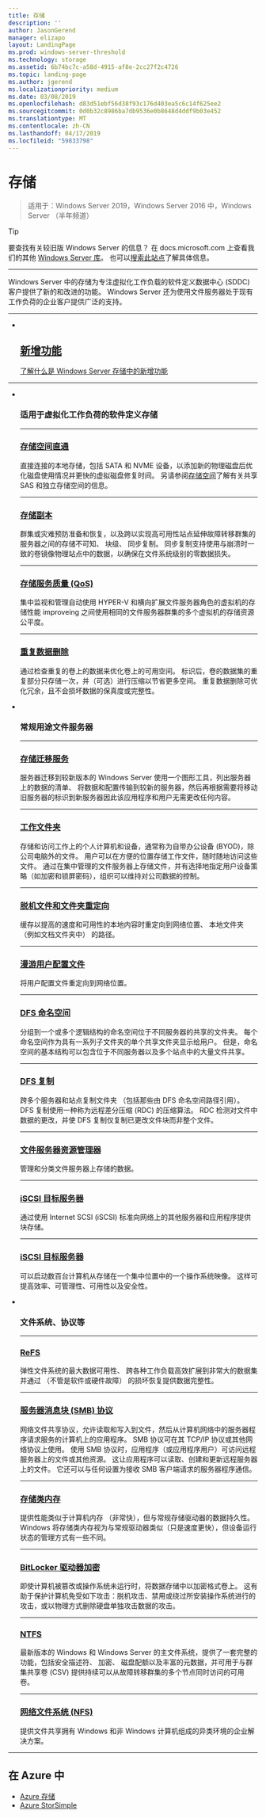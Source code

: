 ```yaml
---
title: 存储
description: ''
author: JasonGerend
manager: elizapo
layout: LandingPage
ms.prod: windows-server-threshold
ms.technology: storage
ms.assetid: 6b74bc7c-a58d-4915-af8e-2cc27f2c4726
ms.topic: landing-page
ms.author: jgerend
ms.localizationpriority: medium
ms.date: 03/08/2019
ms.openlocfilehash: d83d51ebf56d38f93c176d403ea5c6c14f625ee2
ms.sourcegitcommit: 0d0b32c8986ba7db9536e0b8648d4ddf9b03e452
ms.translationtype: MT
ms.contentlocale: zh-CN
ms.lasthandoff: 04/17/2019
ms.locfileid: "59833798"
---
```

# <a name="storage"></a>存储

>适用于：Windows Server 2019，Windows Server 2016 中，Windows Server （半年频道）

>[!TIP]
> 要查找有关较旧版 Windows Server 的信息？ 在 docs.microsoft.com 上查看我们的其他 [Windows Server 库](/previous-versions/windows/)。 也可以[搜索此站点](https://docs.microsoft.com/search/index?search=Windows+Server&dataSource=previousVersions)了解具体信息。

<hr />
Windows Server 中的存储为专注虚拟化工作负载的软件定义数据中心 (SDDC) 客户提供了新的和改进的功能。 Windows Server 还为使用文件服务器处于现有工作负荷的企业客户提供广泛的支持。

<hr />
<ul class="cardsF panelContent">
<li>
 <a href="whats-new-in-storage.md">
                            <div class="cardSize">
                                <div class="cardPadding">
                                    <div class="card">
                                        <div class="cardImageOuter">
                                            <div class="cardImage">
                                                <img src="../media/i-whats-new.svg" alt="" />
                                            </div>
                                        </div>
                                        <div class="cardText">
                                            <h2>新增功能</h2>
                                            <p>了解什么是 Windows Server 存储中的新增功能</p>
                                        </div>
                                    </div>
                                </div>
                            </div>
                          </a>
                        </li>
</ul>
<hr />
<ul class="cardsF panelContent">
<li>
        <div class="cardSize">
            <div class="cardPadding">
                <div class="card">
                    <div class="cardImageOuter">
                        <div class="cardImage">
                            <img src="../media/i-store.svg" alt="" />
                        </div>
                    </div>
                    <div class="cardText">
                        <h3>适用于虚拟化工作负荷的软件定义存储</h3>
<HR />
                        <p><h3><a href="storage-spaces/storage-spaces-direct-overview.md">存储空间直通</a></h3> 直接连接的本地存储，包括 SATA 和 NVME 设备，以添加新的物理磁盘后优化磁盘使用情况并更快的虚拟磁盘修复时间。 另请参阅<a href="storage-spaces/overview.md">存储空间</a>了解有关共享 SAS 和独立存储空间的信息。</p>
<HR />
                        <p><h3><a href="storage-replica/storage-replica-overview.md">存储副本</a></h3> 群集或灾难预防准备和恢复，以及跨以实现高可用性站点延伸故障转移群集的服务器之间的存储不可知、 块级、 同步复制。 同步复制支持使用与崩溃时一致的卷镜像物理站点中的数据，以确保在文件系统级别的零数据损失。</p>
<HR />
                        <p><h3><a href="storage-qos/storage-qos-overview.md">存储服务质量 (QoS)</a></h3> 集中监视和管理自动使用 HYPER-V 和横向扩展文件服务器角色的虚拟机的存储性能 improveing 之间使用相同的文件服务器群集的多个虚拟机的存储资源公平度。</p>
<HR />
                        <p><h3><a href="data-deduplication/overview.md">重复数据删除</a></h3> 通过检查重复的卷上的数据来优化卷上的可用空间。 标识后，卷的数据集的重复部分只存储一次，并（可选）进行压缩以节省更多空间。 重复数据删除可优化冗余，且不会损坏数据的保真度或完整性。</p>
                    </div>
                </div>
            </div>
        </div>
    </li>
<li>
        <div class="cardSize">
            <div class="cardPadding">
                <div class="card">
                    <div class="cardImageOuter">
                        <div class="cardImage">
                            <img src="../media/i-store.svg" alt="" />
                        </div>
                    </div>
                    <div class="cardText">
                        <h3>常规用途文件服务器</h3>
<HR />
                        <p><h3><a href="storage-migration-service/overview.md">存储迁移服务</a></h3>服务器迁移到较新版本的 Windows Server 使用一个图形工具，列出服务器上的数据的清单、 将数据和配置传输到较新的服务器，然后再根据需要将移动旧服务器的标识到新服务器因此该应用程序和用户无需更改任何内容。</p>
<HR />
                        <p><h3><a href="work-folders/work-folders-overview.md">工作文件夹</a></h3> 存储和访问工作上的个人计算机和设备，通常称为自带办公设备 (BYOD)，除公司电脑外的文件。 用户可以在方便的位置存储工作文件，随时随地访问这些文件。 通过在集中管理的文件服务器上存储文件，并有选择地指定用户设备策略（如加密和锁屏密码），组织可以维持对公司数据的控制。</p>
<HR />
                        <p><h3><a href="folder-redirection/folder-redirection-rup-overview.md">脱机文件和文件夹重定向</a></h3> 缓存以提高的速度和可用性的本地内容时重定向到网络位置、 本地文件夹 （例如文档文件夹中） 的路径。</p>
<HR />
                        <p><h3><a href="folder-redirection/deploy-roaming-user-profiles.md">漫游用户配置文件</a></h3> 将用户配置文件重定向到网络位置。</p>
<HR />
                        <p><h3><a href="dfs-namespaces/dfs-overview.md">DFS 命名空间</a></h3> 分组到一个或多个逻辑结构的命名空间位于不同服务器的共享的文件夹。 每个命名空间作为具有一系列子文件夹的单个共享文件夹显示给用户。 但是，命名空间的基本结构可以包含位于不同服务器以及多个站点中的大量文件共享。</p>
<HR />
                        <p><h3><a href="dfs-replication/dfsr-overview.md">DFS 复制</a></h3> 跨多个服务器和站点复制文件夹 （包括那些由 DFS 命名空间路径引用）。 DFS 复制使用一种称为远程差分压缩 (RDC) 的压缩算法。 RDC 检测对文件中数据的更改，并使 DFS 复制仅复制已更改文件块而非整个文件。</p>
<HR />
                        <p><h3><a href="fsrm/fsrm-overview.md">文件服务器资源管理器</a></h3> 管理和分类文件服务器上存储的数据。<p>
<HR />
                        <p><h3><a href="iscsi/iscsi-target-server.md">iSCSI 目标服务器</a></h3> 通过使用 Internet SCSI (iSCSI) 标准向网络上的其他服务器和应用程序提供块存储。</p>
<HR />
                       <p><h3><a href="iscsi/iscsi-boot-overview.md">iSCSI 目标服务器</a></h3> 可以启动数百台计算机从存储在一个集中位置中的一个操作系统映像。 这样可提高效率、可管理性、可用性以及安全性。</p>
                    </div>
                </div>
            </div>
        </div>
    </li>
<li>
        <div class="cardSize">
            <div class="cardPadding">
                <div class="card">
                    <div class="cardImageOuter">
                        <div class="cardImage">
                            <img src="../media/i-store.svg" alt="" />
                        </div>
                    </div>
                    <div class="cardText">
                        <h3>文件系统、协议等</h3>
<HR />
                        <p><h3><a href="refs/refs-overview.md">ReFS</a></h3> 弹性文件系统的最大数据可用性、 跨各种工作负载高效扩展到非常大的数据集并通过 （不管是软件或硬件故障） 的损坏恢复提供数据完整性。<p>
<HR />
                        <p><h3><a href="file-server/file-server-smb-overview.md">服务器消息块 (SMB) 协议</a></h3> 网络文件共享协议，允许读取和写入到文件，然后从计算机网络中的服务器程序请求服务的计算机上的应用程序。 SMB 协议可在其 TCP/IP 协议或其他网络协议上使用。 使用 SMB 协议时，应用程序（或应用程序用户）可访问远程服务器上的文件或其他资源。 这让应用程序可以读取、创建和更新远程服务器上的文件。 它还可以与任何设置为接收 SMB 客户端请求的服务器程序通信。<p>
<HR />
                        <p><h3><a href="storage-spaces/Storage-class-memory-health.md">存储类内存</a></h3> 提供性能类似于计算机内存 （非常快），但与常规存储驱动器的数据持久性。 Windows 将存储类内存视为与常规驱动器类似（只是速度更快），但设备运行状态的管理方式有一些不同。<p>
<HR />
                        <p><h3><a href="https://technet.microsoft.com/library/cc766295(v=ws.10).aspx">BitLocker 驱动器加密</a></h3> 即使计算机被篡改或操作系统未运行时，将数据存储中以加密格式卷上。 这有助于保护计算机免受如下攻击：脱机攻击、禁用或绕过所安装操作系统进行的攻击，或以物理方式删除硬盘单独攻击数据的攻击。<p>
<HR />
                        <p><h3><a href="https://technet.microsoft.com/library/dn466522(v=ws.11).aspx">NTFS</a></h3> 最新版本的 Windows 和 Windows Server 的主文件系统，提供了一套完整的功能，包括安全描述符、 加密、 磁盘配额以及丰富的元数据，并可用于与群集共享卷 (CSV) 提供持续可以从故障转移群集的多个节点同时访问的可用卷。<p>
<HR />
                        <p><h3><a href="https://technet.microsoft.com/library/jj592688(v=ws.11).aspx">网络文件系统 (NFS)</a></h3> 提供文件共享拥有 Windows 和非 Windows 计算机组成的异类环境的企业解决方案。<p>
                    </div>
                </div>
            </div>
        </div>
    </li>
</ul>

---


## <a name="in-azure"></a>在 Azure 中

* [Azure 存储](https://azure.microsoft.com/documentation/services/storage/)
* [Azure StorSimple](https://www.microsoft.com/en-us/cloud-platform/azure-storsimple)

